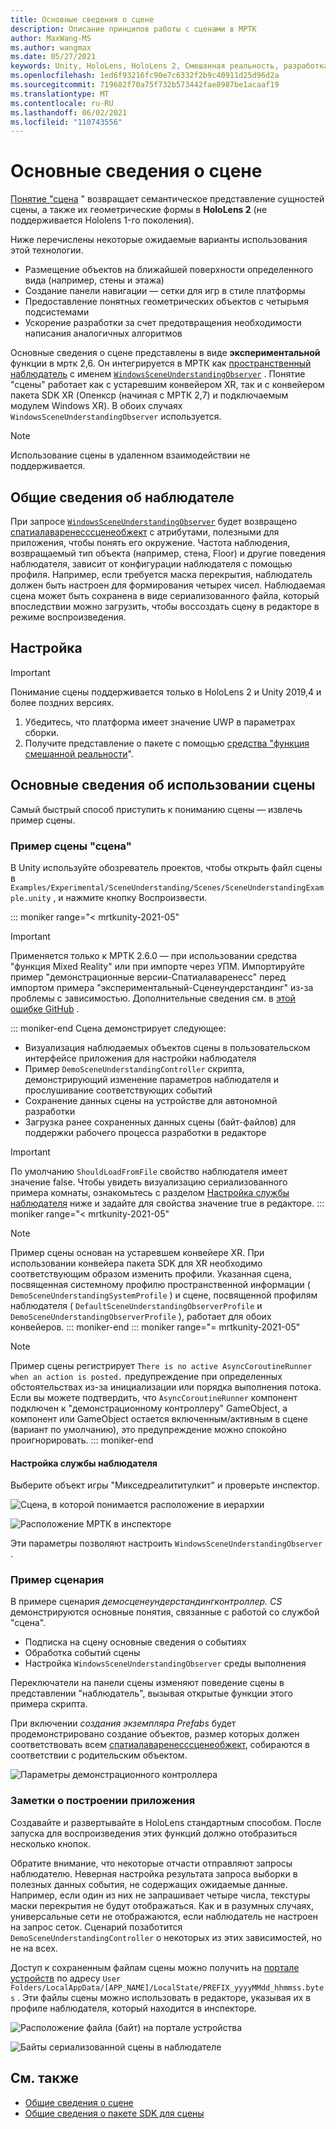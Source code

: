 ```yaml
---
title: Основные сведения о сцене
description: Описание принципов работы с сценами в МРТК
author: MaxWang-MS
ms.author: wangmax
ms.date: 05/27/2021
keywords: Unity, HoloLens, HoloLens 2, Смешанная реальность, разработка, МРТК, основные сведения о сцене
ms.openlocfilehash: 1ed6f93216fc90e7c6332f2b9c40911d25d96d2a
ms.sourcegitcommit: 719682f70a75f732b573442fae8987be1acaaf19
ms.translationtype: MT
ms.contentlocale: ru-RU
ms.lasthandoff: 06/02/2021
ms.locfileid: "110743556"
---
```

# <a name="scene-understanding"></a>Основные сведения о сцене

[Понятие "сцена](/windows/mixed-reality/scene-understanding) " возвращает семантическое представление сущностей сцены, а также их геометрические формы в __HoloLens 2__ (не поддерживается Hololens 1-го поколения).

Ниже перечислены некоторые ожидаемые варианты использования этой технологии.
* Размещение объектов на ближайшей поверхности определенного вида (например, стены и этажа)
* Создание панели навигации — сетки для игр в стиле платформы
* Предоставление понятных геометрических объектов с четырьмя подсистемами
* Ускорение разработки за счет предотвращения необходимости написания аналогичных алгоритмов

Основные сведения о сцене представлены в виде __экспериментальной__ функции в мртк 2,6. Он интегрируется в МРТК как [пространственный наблюдатель](spatial-awareness-getting-started.md#register-observers) с именем [`WindowsSceneUnderstandingObserver`](xref:Microsoft.MixedReality.Toolkit.WindowsSceneUnderstanding.Experimental.WindowsSceneUnderstandingObserver) . Понятие "сцены" работает как с устаревшим конвейером XR, так и с конвейером пакета SDK XR (Опенкср (начиная с МРТК 2,7) и подключаемым модулем Windows XR). В обоих случаях `WindowsSceneUnderstandingObserver` используется.

> [!NOTE] 
> Использование сцены в удаленном взаимодействии не поддерживается.

## <a name="observer-overview"></a>Общие сведения об наблюдателе

При запросе [`WindowsSceneUnderstandingObserver`](xref:Microsoft.MixedReality.Toolkit.WindowsSceneUnderstanding.Experimental.WindowsSceneUnderstandingObserver) будет возвращено [спатиалаваренесссценеобжект](xref:Microsoft.MixedReality.Toolkit.Experimental.SpatialAwareness.SpatialAwarenessSceneObject) с атрибутами, полезными для приложения, чтобы понять его окружение. Частота наблюдения, возвращаемый тип объекта (например, стена, Floor) и другие поведения наблюдателя, зависит от конфигурации наблюдателя с помощью профиля. Например, если требуется маска перекрытия, наблюдатель должен быть настроен для формирования четырех чисел. Наблюдаемая сцена может быть сохранена в виде сериализованного файла, который впоследствии можно загрузить, чтобы воссоздать сцену в редакторе в режиме воспроизведения.

## <a name="setup"></a>Настройка

> [!IMPORTANT]
> Понимание сцены поддерживается только в HoloLens 2 и Unity 2019,4 и более поздних версиях.

1. Убедитесь, что платформа имеет значение UWP в параметрах сборки.
1. Получите представление о пакете с помощью [средства "функция смешанной реальности](https://aka.ms/MRFeatureTool)".

## <a name="using-scene-understanding"></a>Основные сведения об использовании сцены

Самый быстрый способ приступить к пониманию сцены — извлечь пример сцены.

### <a name="scene-understanding-sample-scene"></a>Пример сцены "сцена"

В Unity используйте обозреватель проектов, чтобы открыть файл сцены в `Examples/Experimental/SceneUnderstanding/Scenes/SceneUnderstandingExample.unity` , и нажмите кнопку Воспроизвести.

::: moniker range="< mrtkunity-2021-05"
> [!IMPORTANT]
> Применяется только к МРТК 2.6.0 — при использовании средства "функция Mixed Reality" или при импорте через УПМ. Импортируйте пример "демонстрационные версии-Спатиалаваренесс" перед импортом примера "экспериментальный-Сценеундерстандинг" из-за проблемы с зависимостью. Дополнительные сведения см. в [этой ошибке GitHub](https://github.com/microsoft/MixedRealityToolkit-Unity/issues/9431) .

::: moniker-end
Сцена демонстрирует следующее:

* Визуализация наблюдаемых объектов сцены в пользовательском интерфейсе приложения для настройки наблюдателя
* Пример `DemoSceneUnderstandingController` скрипта, демонстрирующий изменение параметров наблюдателя и прослушивание соответствующих событий
* Сохранение данных сцены на устройстве для автономной разработки
* Загрузка ранее сохраненных данных сцены (байт-файлов) для поддержки рабочего процесса разработки в редакторе

> [!IMPORTANT]
> По умолчанию `ShouldLoadFromFile` свойство наблюдателя имеет значение false. Чтобы увидеть визуализацию сериализованного примера комнаты, ознакомьтесь с разделом [Настройка службы наблюдателя](#configuring-the-observer-service) ниже и задайте для свойства значение true в редакторе.
::: moniker range="< mrtkunity-2021-05"

> [!NOTE] 
> Пример сцены основан на устаревшем конвейере XR. При использовании конвейера пакета SDK для XR необходимо соответствующим образом изменить профили. Указанная сцена, посвященная системному профилю пространственной информации ( `DemoSceneUnderstandingSystemProfile` ) и сцене, посвященной профилям наблюдателя ( `DefaultSceneUnderstandingObserverProfile` и `DemoSceneUnderstandingObserverProfile` ), работает для обоих конвейеров.
::: moniker-end
::: moniker range="= mrtkunity-2021-05"

> [!NOTE] 
> Пример сцены регистрирует `There is no active AsyncCoroutineRunner when an action is posted.` предупреждение при определенных обстоятельствах из-за инициализации или порядка выполнения потока. Если вы можете подтвердить, что `AsyncCoroutineRunner` компонент подключен к "демонстрационному контроллеру" GameObject, а компонент или GameObject остается включенным/активным в сцене (вариант по умолчанию), это предупреждение можно спокойно проигнорировать.
::: moniker-end

#### <a name="configuring-the-observer-service"></a>Настройка службы наблюдателя

Выберите объект игры "Микседреалититулкит" и проверьте инспектор.

![Сцена, в которой понимается расположение в иерархии](../images/spatial-awareness/MRTKHierarchy.png)

![Расположение МРТК в инспекторе](../images/spatial-awareness/MRTKLocation.png)

Эти параметры позволяют настроить `WindowsSceneUnderstandingObserver` .

### <a name="example-script"></a>Пример сценария

В примере сценария _демосценеундерстандингконтроллер. CS_ демонстрируются основные понятия, связанные с работой со службой "сцена".

* Подписка на сцену основные сведения о событиях
* Обработка событий сцены
* Настройка `WindowsSceneUnderstandingObserver` среды выполнения

Переключатели на панели сцены изменяют поведение сцены в представлении "наблюдатель", вызывая открытые функции этого примера скрипта.

При включении *создания экземпляра Prefabs* будет продемонстрировано создание объектов, размер которых должен соответствовать всем [спатиалаваренесссценеобжект](xref:Microsoft.MixedReality.Toolkit.Experimental.SpatialAwareness.SpatialAwarenessSceneObject), собираются в соответствии с родительским объектом.

![Параметры демонстрационного контроллера](../images/spatial-awareness/Controller.png)

### <a name="built-app-notes"></a>Заметки о построении приложения

Создавайте и развертывайте в HoloLens стандартным способом. После запуска для воспроизведения этих функций должно отобразиться несколько кнопок.

Обратите внимание, что некоторые отчасти отправляют запросы наблюдателю. Неверная настройка результата запроса выборки в полезных данных события, не содержащих ожидаемые данные. Например, если один из них не запрашивает четыре числа, текстуры маски перекрытия не будут отображаться. Как и в разумных случаях, универсальные сети не отображаются, если наблюдатель не настроен на запрос сеток. Сценарий позаботится `DemoSceneUnderstandingController` о некоторых из этих зависимостей, но не на всех.

Доступ к сохраненным файлам сцены можно получить на [портале устройств](/windows/mixed-reality/using-the-windows-device-portal) по адресу `User Folders/LocalAppData/[APP_NAME]/LocalState/PREFIX_yyyyMMdd_hhmmss.bytes` . Эти файлы сцены можно использовать в редакторе, указывая их в профиле наблюдателя, который находится в инспекторе.

![Расположение файла (байт) на портале устройства](../images/spatial-awareness/BytesInDevicePortal.png)

![Байты сериализованной сцены в наблюдателе](../images/spatial-awareness/BytesLocationInObserver.png)

## <a name="see-also"></a>См. также

* [Общие сведения о сцене](/windows/mixed-reality/scene-understanding)
* [Общие сведения о пакете SDK для сцены](/windows/mixed-reality/scene-understanding-sdk)